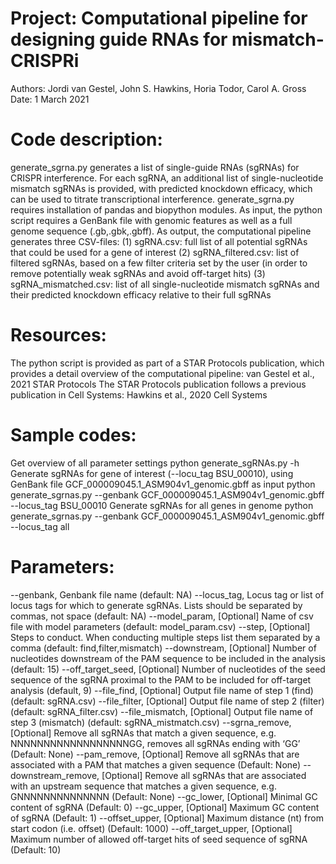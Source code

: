 # Project: Computational pipeline for designing guide RNAs for mismatch-CRISPRi
Authors: Jordi van Gestel, John S. Hawkins, Horia Todor, Carol A. Gross
Date: 1 March 2021

# Code description:
generate_sgrna.py generates a list of single-guide RNAs (sgRNAs) for CRISPR interference. For each sgRNA, an additional list of single-nucleotide mismatch sgRNAs is provided, with predicted
knockdown efficacy, which can be used to titrate transcriptional interference. generate_sgrna.py requires installation of pandas and biopython modules. As input, the python script requires a GenBank file 
with genomic features as well as a full genome sequence (.gb,.gbk,.gbff). As output, the computational pipeline generates three CSV-files:
(1) sgRNA.csv: full list of all potential sgRNAs that could be used for a gene of interest
(2) sgRNA_filtered.csv: list of filtered sgRNAs, based on a few filter criteria set by the user (in order to remove potentially weak sgRNAs and avoid off-target hits)
(3) sgRNA_mismatched.csv: list of all single-nucleotide mismatch sgRNAs and their predicted knockdown efficacy relative to their full sgRNAs

# Resources:
The python script is provided as part of a STAR Protocols publication, which provides a detail overview of the computational pipeline: van Gestel et al., 2021 STAR Protocols
The STAR Protocols publication follows a previous publication in Cell Systems: Hawkins et al., 2020 Cell Systems

# Sample codes:
Get overview of all parameter settings
python generate_sgRNAs.py -h
Generate sgRNAs for gene of interest (--locu_tag BSU_00010), using GenBank file GCF_000009045.1_ASM904v1_genomic.gbff as input
python generate_sgrnas.py --genbank GCF_000009045.1_ASM904v1_genomic.gbff --locus_tag BSU_00010
Generate sgRNAs for all genes in genome
python generate_sgrnas.py --genbank GCF_000009045.1_ASM904v1_genomic.gbff --locus_tag all

# Parameters:
--genbank, Genbank file name (default: NA)
--locus_tag, Locus tag or list of locus tags for which to generate sgRNAs. Lists should be separated by commas, not space (default: NA)
--model_param, [Optional] Name of csv file with model parameters (default: model_param.csv)
--step, [Optional] Steps to conduct. When conducting multiple steps list them separated by a comma (default: find,filter,mismatch)
--downstream, [Optional] Number of nucleotides downstream of the PAM sequence to be included in the analysis (default: 15)
--off_target_seed, [Optional] Number of nucleotides of the seed sequence of the sgRNA proximal to the PAM to be included for off-target analysis (default, 9)
--file_find, [Optional] Output file name of step 1 (find) (default: sgRNA.csv)
--file_filter, [Optional] Output file name of step 2 (filter) (default: sgRNA_filter.csv)
--file_mismatch, [Optional] Output file name of step 3 (mismatch) (default: sgRNA_mistmatch.csv)
--sgrna_remove, [Optional] Remove all sgRNAs that match a given sequence, e.g. NNNNNNNNNNNNNNNNNNGG, removes all sgRNAs ending with ‘GG’ (Default: None)
--pam_remove, [Optional] Remove all sgRNAs that are associated with a PAM that matches a given sequence (Default: None)
--downstream_remove, [Optional] Remove all sgRNAs that are associated with an upstream sequence that matches a given sequence, e.g. GNNNNNNNNNNNNNN (Default: None)
--gc_lower, [Optional] Minimal GC content of sgRNA (Default: 0)
--gc_upper, [Optional] Maximum GC content of sgRNA (Default: 1)
--offset_upper, [Optional] Maximum distance (nt) from start codon (i.e. offset) (Default: 1000)
--off_target_upper, [Optional] Maximum number of allowed off-target hits of seed sequence of sgRNA (Default: 10)
